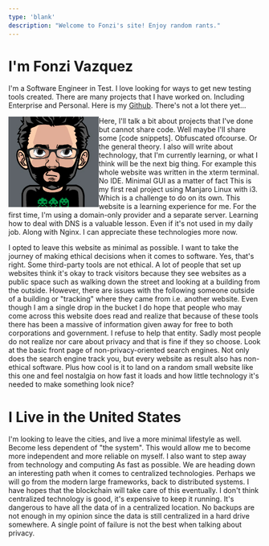 ```yaml
---
type: 'blank'
description: "Welcome to Fonzi's site! Enjoy random rants."
---
```


# I'm Fonzi Vazquez

I'm a Software Engineer in Test. I love looking for ways to get new testing tools created. There are many projects that I have worked on. Including Enterprise and Personal. Here is my [Github](https://github.com/fonzi). There's not a lot there yet...

<img align="left" src="static/fonzi.png" alt="My Image">

Here, I'll talk a bit about projects that I've done but cannot share code. Well maybe I'll share some [code snippets]. Obfuscated ofcourse. Or the general theory. I also will write about technology, that I'm currently learning, or what I think will be the next big thing. For example this whole website was written in the xterm terminal. No IDE. Minimal GUI as a matter of fact This is my first real project using Manjaro Linux with i3. Which is a challenge to do on its own. This website is a learning experience for me. For the first time, I'm using a domain-only provider and a separate server. Learning how to deal with DNS is a valuable lesson. Even if it's not used in my daily job. Along with Nginx. I can appreciate these technologies more now.

I opted to leave this website as minimal as possible. I want to take the journey of making ethical decisions when it comes to software. Yes, that's right. Some third-party tools are not ethical. A lot of people that set up websites think it's okay to track visitors because they see websites as a public space such as walking down the street and looking at a building from the outside. However, there are issues with the following someone outside of a building or "tracking" where they came from i.e. another website. Even though I am a single drop in the bucket I do hope that people who may come across this website does read and realize that because of these tools there has been a massive of information given away for free to both corporations and government. I refuse to help that entity. Sadly most people do not realize nor care about privacy and that is fine if they so choose. Look at the basic front page of non-privacy-oriented search engines. Not only does the search engine track you, but every website as result also has non-ethical software. Plus how cool is it to land on a random small website like this one and feel nostalgia on how fast it loads and how little technology it's needed to make something look nice?

# I Live in the United States

I'm looking to leave the cities, and live a more minimal lifestyle as well. Become less dependent of "the system". This would allow me to become more independent and more reliable on myself. I also want to step away from technology and computing As fast as possible. We are heading down an interesting path when it comes to centralized technologies. Perhaps we will go from the modern large frameworks, back to distributed systems. I have hopes that the blockchain will take care of this eventually.
I don't think centralized technology is good, it's expensive to keep it running. It's dangerous to have all the data of in a centralized location. No backups are not enough in my opinion since the data is still centralized in a hard drive somewhere. A single point of failure is not the best when talking about privacy.
